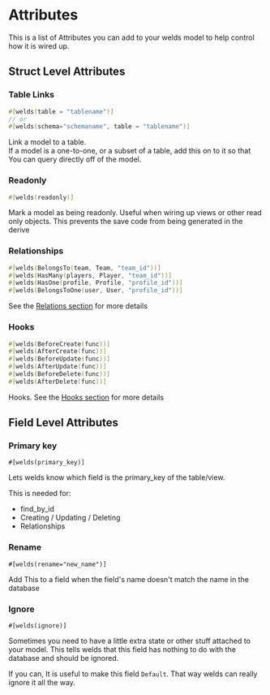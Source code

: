 # Attributes

This is a list of Attributes you can add to your welds model to help control how it is wired up.

## Struct Level Attributes



### Table Links
```rust
#[welds(table = "tablename")]
// or 
#[welds(schema="schemaname", table = "tablename")]
```
Link a model to a table.  
If a model is a one-to-one, or a subset of a table, add this on to it so that You can query directly off of the model.

### Readonly
```rust
#[welds(readonly)]
```
Mark a model as being readonly. Useful when wiring up views or other read only objects. This prevents the save code from being generated in the derive


### Relationships
```rust
#[welds(BelongsTo(team, Team, "team_id"))]
#[welds(HasMany(players, Player, "team_id"))]
#[welds(HasOne(profile, Profile, "profile_id"))]
#[welds(BelongsToOne(user, User, "profile_id"))]
```
See the [Relations section](./model_relationships.md) for more details


### Hooks
```rust
#[welds(BeforeCreate(func))]
#[welds(AfterCreate(func))]
#[welds(BeforeUpdate(func))]
#[welds(AfterUpdate(func))]
#[welds(BeforeDelete(func))]
#[welds(AfterDelete(func))]
```
Hooks. See the [Hooks section](./model_hooks.md) for more details



## Field Level Attributes

### Primary key
```
#[welds(primary_key)]
```
Lets welds know which field is the primary_key of the table/view.

This is needed for:
- find_by_id
- Creating / Updating / Deleting
- Relationships

### Rename
```
#[welds(rename="new_name")]
```
Add This to a field when the field's name doesn't match the name in the database

### Ignore
```
#[welds(ignore)]
```
Sometimes you need to have a little extra state or other stuff attached to your model.
This tells welds that this field has nothing to do with the database and should be ignored.

If you can, It is useful to make this field `Default`. That way welds can really ignore it all the way.

